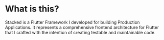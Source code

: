 # What is this?

Stacked is a Flutter Framework I developed for building Production Applications. It represents a comprehensive frontend architecture for Flutter that I crafted with the intention of creating testable and maintainable code.

